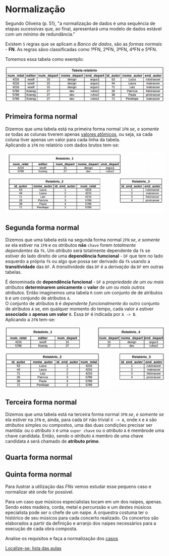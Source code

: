 # Normalização

Segundo Oliveira (p. 51), "a normalização de dados é uma sequência de etapas sucessivas que, ao final, apresentará uma modelo de dados estável com um mínimo de redundância."

Existem `5` regras que se aplicam a *Banco de dados*, são as *formas normais* - **FN**. As regras sãoo classificadas como 1ªFN, 2ªFN, 3ªFN, 4ªFN e 5ªFN.

Tomemos essa tabela como exemplo:

![Relatório com dados brutos](img/tabelaFN_brutos.png "Relatório com dados brutos")


## Primeira forma normal

Dizemos que uma tabela está na primeira forma normal `1FN` *se*, *e somente se* todas as colunas tiverem apenas [valores atômicos](https://github.com/tmenegaz/db_dendezeiros/blob/master/assunto/exercicios1.md#8-qual-a-diferenção-entre-dado-e-informação), ou seja, sa cada coluna tiver apenas um valor para cada linha da tabela.  
Aplicando a `1FN` no relatório com dados brutos tem-se:

![Relatório_1FN](img/tabela_1FN.png "Relatório após aplicação da 1FN")

## Segunda forma normal

Dizemos que uma tabela está na segunda forma normal `2FN` *se*, *e somente se* ela estiver na `1FN` e os *atributos* **não** `chave` forem *totalmente dependentes* da `fk`. Um *atributo* será totalmente dependente da `fk` se estiver do lado direito de uma **dependência fumcional** - `DF` que tem no lado esquerdo a própria `fk` ou algo que possa ser derivado da `fk` usando a **transitividade** das `DF`. A *transitividade* das `DF` é a *derivação* da `DF` em outras tabelas. 

É denominada de **dependência funcional** - `DF` a *propriedade de um ou mais atributos* **determinarem** **unicamente** o **valor** de *um ou mais outros atributos*. Então imaginemos uma tabela `R` com um conjunto de de atributos `B` e um conjundo de atributos `A`.  
O conjunto de atributos `B` é *dependente funcionalmente* do outro conjunto de atributos `A` se, em qualquer momento do tempo, cada valor `A` estiver **associado** a **apenas um valor** `B`. Essa `DF` é indicada por `A -> B`.  
Aplicando a `2FN` tem-se:

![Relatório_2FN](img/tabela_2FN.png "Relatório após aplicação da 2FN")


## Terceira forma normal

Dizemos que uma tabela está na terceira forma normal `3FN` *se*, *e somente se* ela estiver na `2FN` e, ainda, para cada `DF` não trivial `X -> A`, onde `X` e `A` são *atributos* simples ou compostos, uma das duas condições precisar ser mantida: ou o *atributo* `X` é uma `super chave` ou o *atributo* `A` é membrode uma chave candidata. Então, sendo o *atributo* `A` membro de uma chave candidata `A` será chamado de **atributo primo**.

## Quarta forma normal

## Quinta forma normal

Para ilustrar a utilização das *FNs* vemos estudar esse pequeno caso e normalizar até onde for possível.

Para um caso que músicos especialistas tocam em um dos naipes, apenas. Sendo estes madeira, corda, metal e percurssão e um destes músicos epecialista pode ser o chefe de um naipe. A orquestra costuma ter o histórico de seu músicos para cada concerto realizado. Os concertos são elaborados a partir da definição e arranjo dos naipes necessários para a execução de cada obra composta.

Analise os requisitos e faça a normalização dos [casos](https://github.com/tmenegaz/db_dendezeiros/blob/master/assunto/casos.md#estudos-de-caso)

[Localize-se: lista das aulas](https://github.com/tmenegaz/db_dendezeiros/blob/master/assunto/lista.md#lista-de-aulas)
